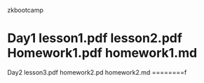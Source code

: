 zkbootcamp

Day1
lesson1.pdf
lesson2.pdf
Homework1.pdf
<answer>
homework1.md
=========


Day2
lesson3.pdf
homework2.pd
<answer>
homework2.md
========f
